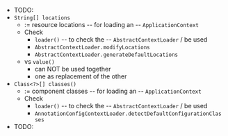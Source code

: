 * TODO:
* `String[] locations`
  * := resource locations -- for loading an -- `ApplicationContext`
  * Check 
    * `loader()` -- to check the -- `AbstractContextLoader` / be used
    * `AbstractContextLoader.modifyLocations`
    * `AbstractContextLoader.generateDefaultLocations`
  * vs `value()`
    * can NOT be used together
    * one as replacement of the other
* `Class<?>[] classes()`
  * := component classes -- for loading an -- `ApplicationContext`
  * Check
    * `loader()` -- to check the -- `AbstractContextLoader` / be used
    * `AnnotationConfigContextLoader.detectDefaultConfigurationClasses`
* TODO: